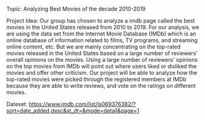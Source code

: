 
Topic: Analyzing Best Movies of the decade 2010-2019

Project Idea:
Our group has chosen to analyze a imdb page called the best movies in the United States released from 2010 to 2019. For our analysis, we are using the data set from the Internet Movie Database (IMDb) which is an online database of information related to films, TV programs, and streaming online content, etc. But we are mainly concentrating on the top-rated movies released in the United States based on a large number of reviewers' overall opinions on the movies.
Using a large number of reviewers' opinions on the top movies from IMDb will point out where users liked or disliked the movies and offer other criticism. Our project will be able to analyze how the top-rated movies were picked through the registered members at IMDb because they are able to write reviews, and vote on the ratings on different movies.

Dateset:
https://www.imdb.com/list/ls069376382/?sort=date_added,desc&st_dt=&mode=detail&page=1
